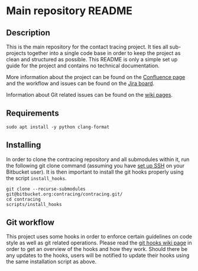 # Main repository README

## Description

This is the main repository for the contact tracing project. It ties all 
sub-projects together into a single code base in order to keep the project as
clean and structured as possible. This README is only a simple set up guide for
the project and contains no technical documentation.

More information
about the project can be found on the 
[Confluence page](https://contracing.atlassian.net/wiki/spaces/CONTRACING/overview?homepageId=32960)
and the workflow and issues can be found on the 
[Jira board](https://contracing.atlassian.net/secure/RapidBoard.jspa?rapidView=4&projectKey=CT).

Information about Git related issues can be found on the 
[wiki pages](https://bitbucket.org/contracing/contracing/wiki/Home).

## Requirements

```
sudo apt install -y python clang-format
```

## Installing

In order to clone the contracing repository and all submodules within it, run
the following git clone command (assuming you have 
[set up SSH](https://bitbucket.org/contracing/contracing/wiki/pages/ssh-setup) 
on your Bitbucket user). It is then important to install the git hooks properly
using the script `install_hooks`.

```
git clone --recurse-submodules git@bitbucket.org:contracing/contracing.git/
cd contracing
scripts/install_hooks
```

## Git workflow

This project uses some hooks in order to enforce certain guidelines on code 
style as well as git related operations. Please read the 
[git hooks wiki page](https://bitbucket.org/contracing/contracing/wiki/pages/hooks)
in order to get an overview of the hooks and how they work. Should there be any
updates to the hooks, users will be notified to update their hooks using the 
same installation script as above.
